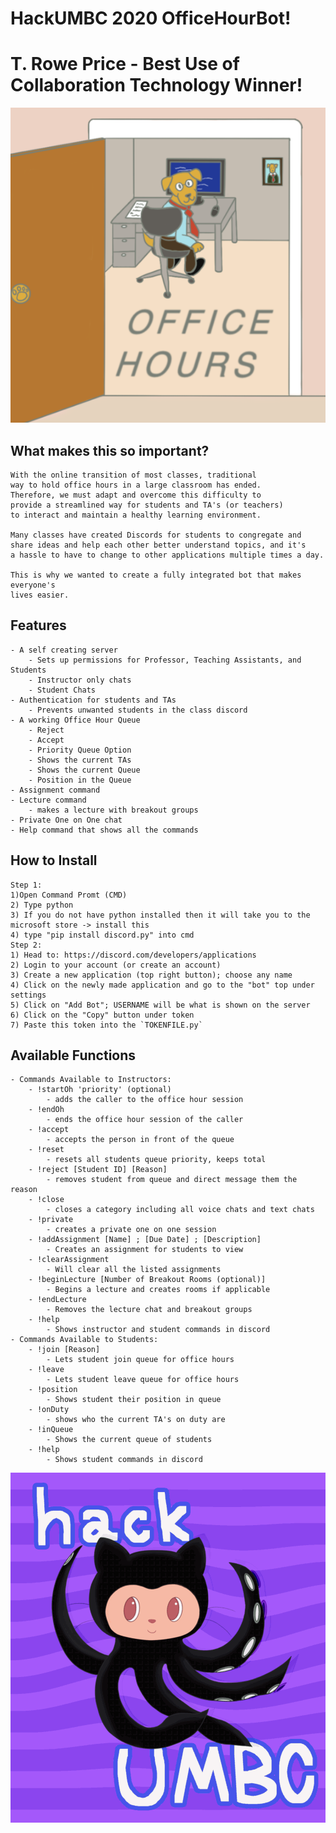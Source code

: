 # HackUMBC 2020 OfficeHourBot!
# T. Rowe Price - Best Use of Collaboration Technology Winner!
![](LogoZoomedIn.png)

## What makes this so important?
    With the online transition of most classes, traditional
    way to hold office hours in a large classroom has ended.
    Therefore, we must adapt and overcome this difficulty to 
    provide a streamlined way for students and TA's (or teachers)
    to interact and maintain a healthy learning environment.

    Many classes have created Discords for students to congregate and 
    share ideas and help each other better understand topics, and it's
    a hassle to have to change to other applications multiple times a day.

    This is why we wanted to create a fully integrated bot that makes everyone's
    lives easier. 

## Features
    - A self creating server
        - Sets up permissions for Professor, Teaching Assistants, and Students
        - Instructor only chats
        - Student Chats
    - Authentication for students and TAs
        - Prevents unwanted students in the class discord
    - A working Office Hour Queue
        - Reject 
        - Accept
        - Priority Queue Option
        - Shows the current TAs
        - Shows the current Queue
        - Position in the Queue
    - Assignment command
    - Lecture command
        - makes a lecture with breakout groups
    - Private One on One chat
    - Help command that shows all the commands 

## How to Install
    Step 1: 
    1)Open Command Promt (CMD)
    2) Type python
    3) If you do not have python installed then it will take you to the microsoft store -> install this
    4) type "pip install discord.py" into cmd
    Step 2:
    1) Head to: https://discord.com/developers/applications
    2) Login to your account (or create an account)
    3) Create a new application (top right button); choose any name
    4) Click on the newly made application and go to the "bot" top under settings
    5) Click on "Add Bot"; USERNAME will be what is shown on the server
    6) Click on the "Copy" button under token
    7) Paste this token into the `TOKENFILE.py`
    
## Available Functions
    - Commands Available to Instructors:
        - !startOh 'priority' (optional)
            - adds the caller to the office hour session
        - !endOh
            - ends the office hour session of the caller
        - !accept
            - accepts the person in front of the queue
        - !reset
            - resets all students queue priority, keeps total
        - !reject [Student ID] [Reason]
            - removes student from queue and direct message them the reason
        - !close
            - closes a category including all voice chats and text chats
        - !private
            - creates a private one on one session
        - !addAssignment [Name] ; [Due Date] ; [Description]
            - Creates an assignment for students to view
        - !clearAssignment
            - Will clear all the listed assignments
        - !beginLecture [Number of Breakout Rooms (optional)]
            - Begins a lecture and creates rooms if applicable
        - !endLecture
            - Removes the lecture chat and breakout groups
        - !help
            - Shows instructor and student commands in discord
    - Commands Available to Students:
        - !join [Reason]
            - Lets student join queue for office hours
        - !leave
            - Lets student leave queue for office hours
        - !position
            - Shows student their position in queue
        - !onDuty
            - shows who the current TA's on duty are
        - !inQueue
            - Shows the current queue of students
        - !help
            - Shows student commands in discord

![](Octocatgif.gif)
